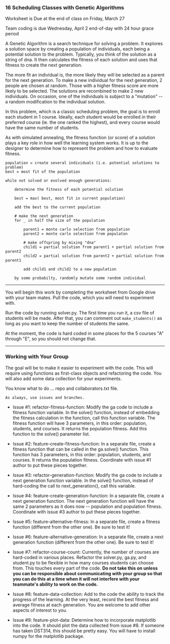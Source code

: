 ### 16 Scheduling Classes with Genetic Algorithms

Worksheet is Due at the end of class on Friday, March 27

Team coding is due Wednesday, April 2 end-of-day with 24 hour grace period

A Genetic Algorithm is a search technique for solving a problem.
It explores a solution space by creating a population of individuals,
each being a potential solution to the problem. Typically, you think of the solution as a string of dna. It then calculates the fitness of each solution and uses that fitness to create the next generation.

The more fit an individual is, the more likely they will be selected as a
parent for the next generation. To make a new individual for the next
generation, 2 people are chosen at random. Those with a higher fitness score
are more likely to be selected. The solutions are recombined to make 2
new individuals. On occasion, one of the individuals is subject to a "mutation" -- a random modification to the individual solution.

In this problem, which is a classic scheduling problem, the goal is to enroll each student in 1 course. Ideally, each student would be enrolled in their preferred course (ie. the one ranked the highest), and every course would have the same number of students.

As with simulated annealing, the fitness function (or score) of a solution plays a key role in how well the learning system works. It is up to the designer to determine how to represent the problem and how to evaluate fitness.

```
population = create several individuals (i.e. potential solutions to problem)
best = most fit of the population

while not solved or evolved enough generations:
	
	determine the fitness of each potential solution
	
	best = max( best, most fit in current population)
	
	add the best to the current population
	
	# make the next generation
	for _ in half the size of the population
	
		parent1 = monte carlo selection from population
		parent2 = monte carlo selection from populaton
		
		# make offspring by mixing "dna"
		child1 = partial solution from parent1 + partial solution from parent2
		child2 = partial solution from parent2 + partial solution from parent1
		
		add child1 and child2 to a new population
	
	by some probabilty, randomly mutate some random individual 
```

<hr>

You will begin this work by completing the worksheet from Google drive with your team mates. Pull the code, which you will need to experiment with. 

Run the code by running solver.py. The first time you run it, a csv file of students will be made. After that, you can comment out `make_students()` as long as you want to keep the number of students the same.

At the moment, the code is hard coded in some places for the 5 courses "A" through "E", so you should not change that.

<hr>

### Working with Your Group

The goal will be to make it easier to experiment with the code. This will require using functions as first-class objects and refactoring the code. You will also add some data collection for your experiments.

You know what to do ... repo and collaborators.txt file.

```
As always, use issues and branches.
```

- Issue #1: refactor-fitness-function: Modify the ga code to include a fitness function variable. In the solve() function, instead of embedding the fitness calculation in the function, call this function variable. The fitness function will have 3 parameters, in this order: population, students, and courses. It returns the population fitness. Add this function to the solve() parameter list.

- Issue #2: feature-create-fitness-function: In a separate file, create a fitness function that can be called in the ga.solve() function. This function has 3 parameters, in this order: population, students, and courses. It returns the population fitness. Coordinate with issue #1 author to put these pieces together.

- Issue #3: refactor-generation-function: Modify the ga code to include a next generation function variable. In the solve() function, instead of hard-coding the call to next\_generation(), call this variable. 

- Issue #4: feature-create-generation-function: In a separate file, create a next generation function. The next generation function will have the same 2 parameters as it does now -- population and population fitness. Coordinate with issue #3 author to put these pieces together.

- Issue #5: feature-alternative-fitness: In a separate file, create a fitness function (different from the other one). Be sure to test it!

- Issue #6: feature-alternative-generation: In a separate file, create a next generation function (different from the other one). Be sure to test it!

- Issue #7: refactor-course-count: Currently, the number of courses are hard-coded in various places. Refactor the solver.py, ga.py, and student.py to be flexible in how many courses students can choose from. This touches every part of the code. **Do not take this on unless you can be responsible about communicating with your group so that you can do this at a time when it will not interfere with your teammate's ability to work on the code.**

- Issue #8: feature-data-collection: Add to the code the ability to track the progress of the learning. At the very least, record the best fitness and average fitness at each generation. You are welcome to add other aspects of interest to you.

- Issue #9: feature-plot-data: Determine how to incorporate matplotlib into the code. It should plot the data collected from issue #8. If someone has taken DST314, this should be pretty easy. You will have to install numpy for the matplotlib package. 


		
		
	




